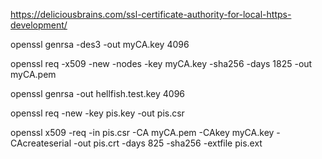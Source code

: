 https://deliciousbrains.com/ssl-certificate-authority-for-local-https-development/

openssl genrsa -des3 -out myCA.key 4096

openssl req -x509 -new -nodes -key myCA.key -sha256 -days 1825 -out myCA.pem

<NEW SIGNED CERTIFICATES>

openssl genrsa -out hellfish.test.key 4096

openssl req -new -key pis.key -out pis.csr

openssl x509 -req -in pis.csr -CA myCA.pem -CAkey myCA.key -CAcreateserial -out pis.crt -days 825 -sha256 -extfile pis.ext